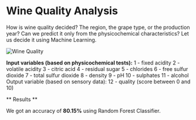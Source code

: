 # Wine Quality Analysis

How is wine quality decided? The region, the grape type, or the production year? Can we predict it only from the physicochemical characteristics?
Let us decide it using Machine Learning.

![Wine Quality](https://storage.googleapis.com/kaggle-datasets-images/4458/6836/30587db9a40233164f65a4a3f148f40d/dataset-cover.jpg?t=2017-11-12-14-28-34)

**Input variables (based on physicochemical tests):**
1 - fixed acidity
2 - volatile acidity
3 - citric acid
4 - residual sugar
5 - chlorides
6 - free sulfur dioxide
7 - total sulfur dioxide
8 - density
9 - pH
10 - sulphates
11 - alcohol
Output variable (based on sensory data):
12 - quality (score between 0 and 10)

** Results **

We got an accuracy of **80.15%** using Random Forest Classifier.
